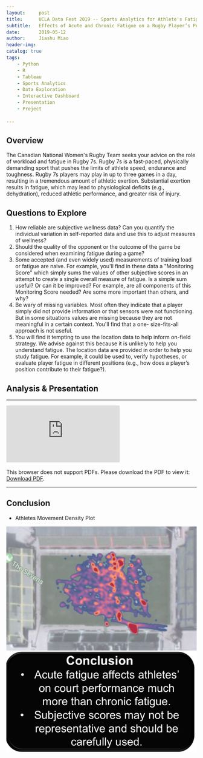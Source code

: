 ```yaml
---
layout:     post
title:      UCLA Data Fest 2019 -- Sports Analytics for Athlete's Fatigue Levels
subtitle:   Effects of Acute and Chronic Fatigue on a Rugby Player’s Performance and Advice for Coaches.
date:       2019-05-12
author:     Jiashu Miao
header-img: 
catalog: true
tags:
    - Python
    - R
    - Tableau
    - Sports Analytics
    - Data Exploration
    - Interactive Dashboard
    - Presentation
    - Project 
    
---
```





## Overview

The Canadian National Women's Rugby Team seeks your advice on the role of workload and fatigue in Rugby 7s. Rugby 7s is a fast-paced, physically demanding sport that pushes the limits of athlete speed, endurance and toughness. Rugby 7s players may play in up to three games in a day, resulting in a tremendous amount of athletic exertion. Substantial exertion results in fatigue, which may lead to physiological deficits (e.g., dehydration), reduced athletic performance, and greater risk of injury.

## Questions to Explore 


1. How reliable are subjective wellness data? Can you quantify the individual variation in self-reported data and use this to adjust measures of wellness?
2. Should the quality of the opponent or the outcome of the game be considered when examining fatigue during a game?
3. Some accepted (and even widely used) measurements of training load or fatigue are naive. For example, you'll find in these data a "Monitoring Score" which simply sums the values of other subjective scores in an attempt to create a single overall measure of fatigue. Is a simple sum useful? Or can it be improved? For example, are all components of this Monitoring Score needed? Are some more important than others, and why?
4. Be wary of missing variables. Most often they indicate that a player simply did not provide information or that sensors were not functioning. But in some situations values are missing because they are not meaningful in a certain context. You'll find that a one- size-fits-all approach is not useful.
5. You will find it tempting to use the location data to help inform on-field strategy. We advise against this because it is unlikely to help you understand fatigue. The location data are provided in order to help you study fatigue. For example, it could be used to, verify hypotheses, or evaluate player fatigue in different positions (e.g., how does a player’s position contribute to their fatigue?).


## Analysis & Presentation 

--------------------------

<object data="https://michaelmiaomiao.github.io/webfile/UCLA_DF.pdf" type="application/pdf" width="800px" height="1200px">
    <embed src="https://michaelmiaomiao.github.io/webfile/UCLA_DF.pdf">
        <p>This browser does not support PDFs. Please download the PDF to view it: <a href="https://michaelmiaomiao.github.io/webfile/UCLA_DF.pdf">Download PDF</a>.</p>
    </embed> 
</object>

--------------------------

## Conclusion

- Athletes Movement Density Plot

<img src="/img/Athlete.png" alt="drawing" width="600"/>

<img src="/img/DF.png" alt="drawing" width="600"/>
